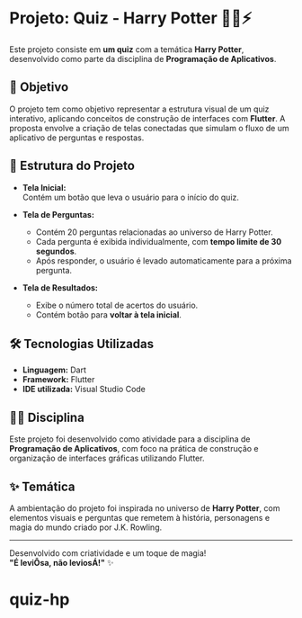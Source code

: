 # Projeto: Quiz - Harry Potter 🧙‍♂️⚡

Este projeto consiste em **um quiz** com a temática **Harry Potter**, desenvolvido como parte da disciplina de **Programação de Aplicativos**.

## 🎯 Objetivo

O projeto tem como objetivo representar a estrutura visual de um quiz interativo, aplicando conceitos de construção de interfaces com **Flutter**. A proposta envolve a criação de telas conectadas que simulam o fluxo de um aplicativo de perguntas e respostas.

## 🧩 Estrutura do Projeto

- **Tela Inicial:**  
  Contém um botão que leva o usuário para o início do quiz.

- **Tela de Perguntas:**  
  - Contém 20 perguntas relacionadas ao universo de Harry Potter.  
  - Cada pergunta é exibida individualmente, com **tempo limite de 30 segundos**.  
  - Após responder, o usuário é levado automaticamente para a próxima pergunta.

- **Tela de Resultados:**  
  - Exibe o número total de acertos do usuário.  
  - Contém botão para **voltar à tela inicial**.

## 🛠️ Tecnologias Utilizadas

- **Linguagem:** Dart  
- **Framework:** Flutter  
- **IDE utilizada:** Visual Studio Code

## 👨‍🏫 Disciplina

Este projeto foi desenvolvido como atividade para a disciplina de **Programação de Aplicativos**, com foco na prática de construção e organização de interfaces gráficas utilizando Flutter.

## ✨ Temática

A ambientação do projeto foi inspirada no universo de **Harry Potter**, com elementos visuais e perguntas que remetem à história, personagens e magia do mundo criado por J.K. Rowling.

---

Desenvolvido com criatividade e um toque de magia!  
**"É leviÔsa, não leviosÁ!"** ✨
# quiz-hp
